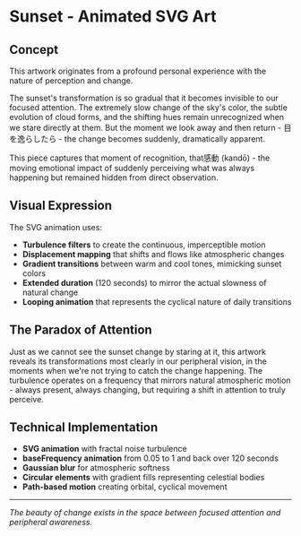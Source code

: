 # Sunset - Animated SVG Art

## Concept

This artwork originates from a profound personal experience with the nature of perception and change. 

The sunset's transformation is so gradual that it becomes invisible to our focused attention. The extremely slow change of the sky's color, the subtle evolution of cloud forms, and the shifting hues remain unrecognized when we stare directly at them. But the moment we look away and then return - 目を逸らしたら - the change becomes suddenly, dramatically apparent.

This piece captures that moment of recognition, that感動 (kandō) - the moving emotional impact of suddenly perceiving what was always happening but remained hidden from direct observation.

## Visual Expression

The SVG animation uses:
- **Turbulence filters** to create the continuous, imperceptible motion
- **Displacement mapping** that shifts and flows like atmospheric changes
- **Gradient transitions** between warm and cool tones, mimicking sunset colors
- **Extended duration** (120 seconds) to mirror the actual slowness of natural change
- **Looping animation** that represents the cyclical nature of daily transitions

## The Paradox of Attention

Just as we cannot see the sunset change by staring at it, this artwork reveals its transformations most clearly in our peripheral vision, in the moments when we're not trying to catch the change happening. The turbulence operates on a frequency that mirrors natural atmospheric motion - always present, always changing, but requiring a shift in attention to truly perceive.

## Technical Implementation

- **SVG animation** with fractal noise turbulence
- **baseFrequency animation** from 0.05 to 1 and back over 120 seconds
- **Gaussian blur** for atmospheric softness
- **Circular elements** with gradient fills representing celestial bodies
- **Path-based motion** creating orbital, cyclical movement

---

*The beauty of change exists in the space between focused attention and peripheral awareness.*